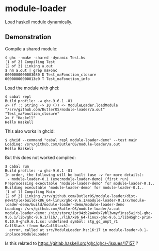 # module-loader

Load haskell module dynamically.

## Demonstration

Compile a shared module:

```ShellSession
$ ghc --make -shared -dynamic Test.hs
[1 of 2] Compiling Test
[2 of 2] Linking a.out
$ nm a.out | grep maFonc
0000000000003080 D Test_maFonction_closure
00000000000013e0 T Test_maFonction_info
```

Load the module with ghci:

```ShellSession
$ cabal repl
Build profile: -w ghc-9.6.1 -O1
λ> (f :: String -> IO ()) <- ModuleLoader.loadModule "/srv/github.com/ButlerOS/module-loader/a.out" "Test_maFonction_closure"
λ> f "Haskell"
Hello Haskell
```

This also works in ghcid:

```ShellSession
$ ghcid --command "cabal repl module-loader-demo" --test main
Loading: /srv/github.com/ButlerOS/module-loader/a.out
Hello Haskell
```

But this does not worked compiled:

```ShellSession
$ cabal run
Build profile: -w ghc-9.6.1 -O1
In order, the following will be built (use -v for more details):
 - module-loader-0.1 (exe:module-loader-demo) (first run)
Preprocessing executable 'module-loader-demo' for module-loader-0.1..
Building executable 'module-loader-demo' for module-loader-0.1..
[1 of 1] Compiling Main
[2 of 2] Linking /srv/github.com/ButlerOS/module-loader/dist-newstyle/build/x86_64-linux/ghc-9.6.1/module-loader-0.1/x/module-loader-demo/build/module-loader-demo/module-loader-demo
Loading: /srv/github.com/ButlerOS/module-loader/a.out
module-loader-demo: /nix/store/1pr94zb2a4n0x7ybl3wmyf1nss5wirb1-ghc-9.6.1/lib/ghc-9.6.1/lib/../lib/x86_64-linux-ghc-9.6.1/libHSghc-prim-0.10.0-ghc9.6.1.so: undefined symbol: stg_gc_unpt_r1
CallStack (from HasCallStack):
  error, called at src/ModuleLoader.hs:16:17 in module-loader-0.1-inplace:ModuleLoader
```

Is this related to https://gitlab.haskell.org/ghc/ghc/-/issues/17157 ?
